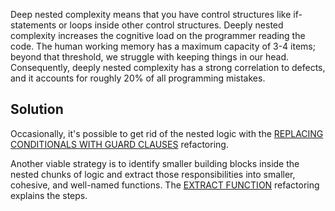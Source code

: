Deep nested complexity means that you have control structures like if-statements or loops inside other control structures. Deeply nested complexity increases the cognitive load on the programmer reading the code. The human working memory has a maximum capacity of 3-4 items; beyond that threshold, we struggle with keeping things in our head. Consequently, deeply nested complexity has a strong correlation to defects, and it accounts for roughly 20% of all programming mistakes.

## Solution

Occasionally, it's possible to get rid of the nested logic with the [REPLACING CONDITIONALS WITH GUARD CLAUSES](https://refactoring.com/catalog/replaceNestedConditionalWithGuardClauses.html) refactoring.

Another viable strategy is to identify smaller building blocks inside the
nested chunks of logic and extract those responsibilities into smaller, cohesive, and well-named functions. The [EXTRACT FUNCTION](https://refactoring.com/catalog/extractFunction.html) refactoring explains the steps.
